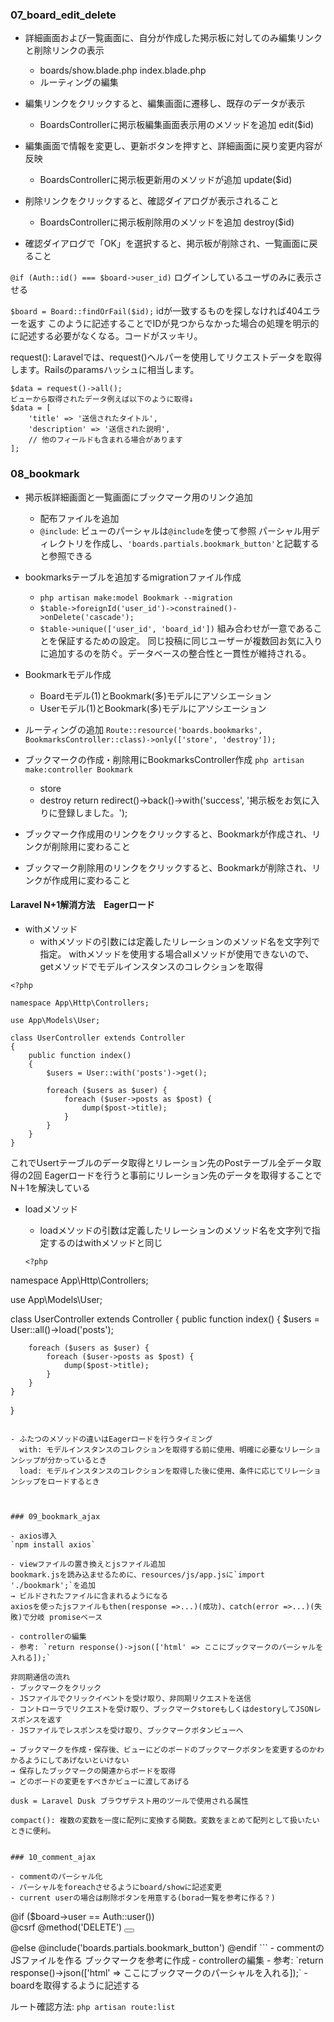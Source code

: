### 07_board_edit_delete

- 詳細画面および一覧画面に、自分が作成した掲示板に対してのみ編集リンクと削除リンクの表示
  - boards/show.blade.php index.blade.php
  - ルーティングの編集

- 編集リンクをクリックすると、編集画面に遷移し、既存のデータが表示
  - BoardsControllerに掲示板編集画面表示用のメソッドを追加
    edit($id)

- 編集画面で情報を変更し、更新ボタンを押すと、詳細画面に戻り変更内容が反映
  - BoardsControllerに掲示板更新用のメソッドが追加
    update($id)

- 削除リンクをクリックすると、確認ダイアログが表示されること
  - BoardsControllerに掲示板削除用のメソッドを追加
    destroy($id)

- 確認ダイアログで「OK」を選択すると、掲示板が削除され、一覧画面に戻ること


`@if (Auth::id() === $board->user_id)`
ログインしているユーザのみに表示させる

`$board = Board::findOrFail($id);`
idが一致するものを探しなければ404エラーを返す
このように記述することでIDが見つからなかった場合の処理を明示的に記述する必要がなくなる。コードがスッキリ。

request(): Laravelでは、request()ヘルパーを使用してリクエストデータを取得します。Railsのparamsハッシュに相当します。

```
$data = request()->all();
ビューから取得されたデータ例えば以下のように取得↓
$data = [
    'title' => '送信されたタイトル',
    'description' => '送信された説明',
    // 他のフィールドも含まれる場合があります
];
```

### 08_bookmark

- 掲示板詳細画面と一覧画面にブックマーク用のリンク追加
  - 配布ファイルを追加
  - `@include`: ビューのパーシャルは`@include`を使って参照
    パーシャル用ディレクトリを作成し、`'boards.partials.bookmark_button'`と記載すると参照できる

- bookmarksテーブルを追加するmigrationファイル作成
  - `php artisan make:model Bookmark --migration`
  - `$table->foreignId('user_id')->constrained()->onDelete('cascade');`
  - `$table->unique(['user_id', 'board_id'])` 組み合わせが一意であることを保証するための設定。
    同じ投稿に同じユーザーが複数回お気に入りに追加するのを防ぐ。データベースの整合性と一貫性が維持される。

- Bookmarkモデル作成
  - Boardモデル(1)とBookmark(多)モデルにアソシエーション
  - Userモデル(1)とBookmark(多)モデルにアソシエーション

- ルーティングの追加
  `Route::resource('boards.bookmarks', BookmarksController::class)->only(['store', 'destroy']);`

- ブックマークの作成・削除用にBookmarksController作成
  `php artisan make:controller Bookmark`
  - store
  - destroy
    return redirect()->back()->with('success', '掲示板をお気に入りに登録しました。');

- ブックマーク作成用のリンクをクリックすると、Bookmarkが作成され、リンクが削除用に変わること
- ブックマーク削除用のリンクをクリックすると、Bookmarkが削除され、リンクが作成用に変わること

#### Laravel N+1解消方法　Eagerロード
- withメソッド
  - withメソッドの引数には定義したリレーションのメソッド名を文字列で指定。
    withメソッドを使用する場合allメソッドが使用できないので、getメソッドでモデルインスタンスのコレクションを取得
```
<?php

namespace App\Http\Controllers;

use App\Models\User;

class UserController extends Controller
{
    public function index()
    {
        $users = User::with('posts')->get();

        foreach ($users as $user) {
            foreach ($user->posts as $post) {
                dump($post->title);
            }
        }
    }
}
```
  これでUsertテーブルのデータ取得とリレーション先のPostテーブル全データ取得の2回
  Eagerロードを行うと事前にリレーション先のデータを取得することでN＋1を解決している

- loadメソッド
  - loadメソッドの引数は定義したリレーションのメソッド名を文字列で指定するのはwithメソッドと同じ

  ```
  <?php

namespace App\Http\Controllers;

use App\Models\User;

class UserController extends Controller
{
    public function index()
    {
        $users = User::all()->load('posts');

        foreach ($users as $user) {
            foreach ($user->posts as $post) {
                dump($post->title);
            }
        }
    }
}
  ```

  - ふたつのメソッドの違いはEagerロードを行うタイミング
    with: モデルインスタンスのコレクションを取得する前に使用、明確に必要なリレーションシップが分かっているとき
    load: モデルインスタンスのコレクションを取得した後に使用、条件に応じてリレーションシップをロードするとき



### 09_bookmark_ajax

- axios導入
  `npm install axios`

- viewファイルの置き換えとjsファイル追加
  bookmark.jsを読み込ませるために、resources/js/app.jsに`import './bookmark';`を追加
  → ビルドされたファイルに含まれるようになる
  axiosを使ったjsファイルもthen(response =>...)(成功)、catch(error =>...)(失敗)で分岐 promiseベース

- controllerの編集
  - 参考: `return response()->json(['html' => ここにブックマークのパーシャルを入れる]);`

非同期通信の流れ
- ブックマークをクリック
- JSファイルでクリックイベントを受け取り、非同期リクエストを送信
- コントローラでリクエストを受け取り、ブックマークstoreもしくはdestoryしてJSONレスポンスを返す
- JSファイルでレスポンスを受け取り、ブックマークボタンビューへ

→ ブックマークを作成・保存後、ビューにどのボードのブックマークボタンを変更するのかわかるようにしてあげないといけない
→ 保存したブックマークの関連からボードを取得
→ どのボードの変更をすべきかビューに渡してあげる

dusk = Laravel Dusk ブラウザテスト用のツールで使用される属性

compact(): 複数の変数を一度に配列に変換する関数。変数をまとめて配列として扱いたいときに便利。


### 10_comment_ajax

- commentのパーシャル化
  - パーシャルをforeachさせるようにboard/showに記述変更
  - current userの場合は削除ボタンを用意する(borad一覧を参考に作る？)
  ```
<div class="flex text-2xl">
@if ($board->user == Auth::user())
  <a href="{{ route('boards.edit', $board->id)}}"><i class="ri-edit-box-line mr-4"></i></a>
  <form action="{{ route('boards.destroy', $board->id) }}" method="POST">
    @csrf
    @method('DELETE')
    <button type="submit" class="btn btn-danger">
      <i class="ri-delete-bin-line"></i>
    </button>
  </form>
@else
  @include('boards.partials.bookmark_button')
@endif
  ```
- commentのJSファイルを作る
  ブックマークを参考に作成
- controllerの編集
  - 参考: `return response()->json(['html' => ここにブックマークのパーシャルを入れる]);`
  - boardを取得するように記述する

ルート確認方法: `php artisan route:list`
